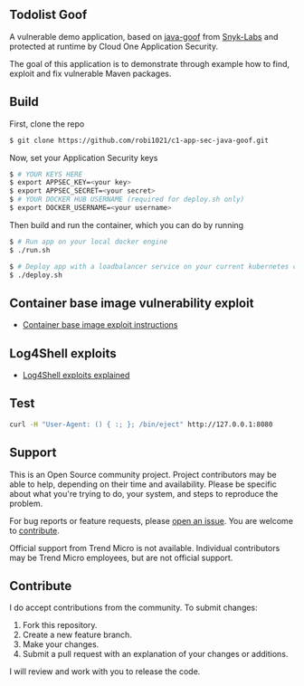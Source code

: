 ## Todolist Goof

A vulnerable demo application, based on [java-goof](https://github.com/snyk-labs/java-goof) from [Snyk-Labs](https://github.com/snyk-labs) and protected at runtime by Cloud One Application Security.

The goal of this application is to demonstrate through example how to find, exploit and fix vulnerable Maven packages. 

## Build

First, clone the repo

```sh
$ git clone https://github.com/robi1021/c1-app-sec-java-goof.git
```

Now, set your Application Security keys

```sh
$ # YOUR KEYS HERE
$ export APPSEC_KEY=<your key>
$ export APPSEC_SECRET=<your secret>
$ # YOUR DOCKER HUB USERNAME (required for deploy.sh only)
$ export DOCKER_USERNAME=<your username>
```

Then build and run the container, which you can do by running

```sh
$ # Run app on your local docker engine
$ ./run.sh

$ # Deploy app with a loadbalancer service on your current kubernetes context
$ ./deploy.sh
```

## Container base image vulnerability exploit

- [Container base image exploit instructions](exploits/tomcat-rce/README.md)

## Log4Shell exploits 

- [Log4Shell exploits explained](exploits/log4shell/README.md)

## Test

```sh
curl -H "User-Agent: () { :; }; /bin/eject" http://127.0.0.1:8080
```

## Support

This is an Open Source community project. Project contributors may be able to help, depending on their time and availability. Please be specific about what you're trying to do, your system, and steps to reproduce the problem.

For bug reports or feature requests, please [open an issue](../../issues). You are welcome to [contribute](#contribute).

Official support from Trend Micro is not available. Individual contributors may be Trend Micro employees, but are not official support.

## Contribute

I do accept contributions from the community. To submit changes:

1. Fork this repository.
1. Create a new feature branch.
1. Make your changes.
1. Submit a pull request with an explanation of your changes or additions.

I will review and work with you to release the code.
